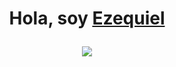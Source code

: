 <h1 align="center"><b>Hola, soy <a href=https://www.linkedin.com/in/ezequiel-bosco-5925661bb/" target="_blank">Ezequiel</a>
<p align="center">
  <img src="https://i.imgur.com/Yzmj3My.jpeg"></a>
</p>
